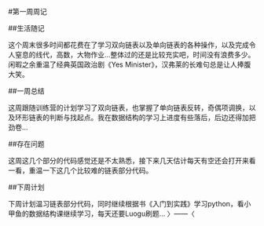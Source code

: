 #第一周周记

##生活随记

这个周末很多时间都花费在了学习双向链表以及单向链表的各种操作，以及完成令人窒息的线代，高数，大物作业...整体过的还是比较充实吧，时间没有浪费多少。闲暇之余重温了经典英国政治剧《Yes Minister》，汉弗莱的长难句总是让人捧腹大笑。

##一周总结

这周跟随训练营的计划学习了双向链表，也掌握了单向链表反转，奇偶项调换，以及环形链表的判断与找起点。我在数据结构的学习上进度有些落后，后边还得加把劲卷...

##存在问题

这周这几个部分的代码感觉还是不太熟悉，接下来几天估计每天有空还会打开来看一看，重温一下这几个比较难的链表部分代码。

##下周计划

下周计划温习链表部分代码，同时继续根据书《入门到实践》学习python，看小甲鱼的数据结构课继续学习，每天还要Luogu刷题... 〉——〈